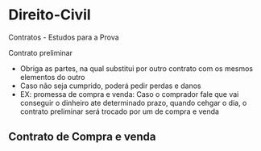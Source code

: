 # Direito-Civil
Contratos - Estudos para a Prova 

Contrato preliminar
- Obriga as partes, na qual substitui por outro contrato com os mesmos elementos do outro
- Caso não seja cumprido, poderá pedir perdas e danos
- EX: promessa de compra e venda: Caso o comprador fale que vai conseguir o dinheiro ate determinado prazo, quando cehgar  o dia, o contrato preliminar será trocado por um de compra e venda

Contrato de Compra e venda
- 
